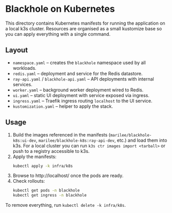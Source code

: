 # Blackhole on Kubernetes

This directory contains Kubernetes manifests for running the application on a local k3s cluster. Resources are organised as a small kustomize base so you can apply everything with a single command.

## Layout
- `namespace.yaml` – creates the `blackhole` namespace used by all workloads.
- `redis.yaml` – deployment and service for the Redis datastore.
- `ray-api.yaml` / `blackhole-api.yaml` – API deployments with internal services.
- `worker.yaml` – background worker deployment wired to Redis.
- `ui.yaml` – static UI deployment with service exposed via ingress.
- `ingress.yaml` – Traefik ingress routing `localhost` to the UI service.
- `kustomization.yaml` – helper to apply the stack.

## Usage
1. Build the images referenced in the manifests (`marilee/blackhole-k8s:ui-dev`, `marilee/blackhole-k8s:ray-api-dev`, etc.) and load them into k3s. For a local cluster you can run `k3s ctr images import <tarball>` or push to a registry accessible to k3s.
2. Apply the manifests:
   ```bash
   kubectl apply -k infra/k8s
   ```
3. Browse to http://localhost/ once the pods are ready.
4. Check rollouts:
   ```bash
   kubectl get pods -n blackhole
   kubectl get ingress -n blackhole
   ```

To remove everything, run `kubectl delete -k infra/k8s`.

